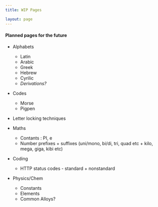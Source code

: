 ```yaml
---
title: WIP Pages

layout: page
---
```


#### Planned pages for the future

- Alphabets
    - Latin
    - Arabic
    - Greek
    - Hebrew
    - Cyrilic
    - _Derivations?_

- Codes
    - Morse
    - Pigpen

- Letter locking techniques

- Maths
    - Contants : PI, e
    - Number prefixes + suffixes (uni/mono, bi/di, tri, quad etc + kilo, mega, giga, kibi etc)

- Coding
    - HTTP status codes - standard + nonstandard

- Physics/Chem
    - Constants
    - Elements
    - Common Alloys?
